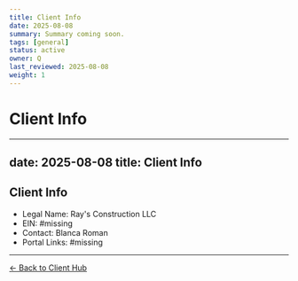 ```yaml
---
title: Client Info
date: 2025-08-08
summary: Summary coming soon.
tags: [general]
status: active
owner: Q
last_reviewed: 2025-08-08
weight: 1
---
```

# Client Info

---
date: 2025-08-08
title: Client Info
---
## Client Info
- Legal Name: Ray's Construction LLC
- EIN: #missing 
- Contact: Blanca Roman
- Portal Links: #missing

---
[← Back to Client Hub](https://www.builtbyrays.com/Client-Vault/portal)
